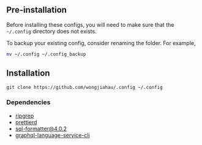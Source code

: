 ## Pre-installation

Before installing these configs, you will need to make sure that the `~/.config`
directory does not exists.

To backup your existing config, consider renaming the folder. For example,

```sh
mv ~/.config ~/.config_backup
```

## Installation

```
git clone https://github.com/wongjiahau/.config ~/.config
```

### Dependencies

- [ripgrep](https://github.com/BurntSushi/ripgrep)
- [prettierd](https://github.com/fsouza/prettierd)
- [sql-formatter@4.0.2](https://github.com/sql-formatter-org/sql-formatter/tree/v4.0.2)
- [graphql-language-service-cli](https://www.npmjs.com/package/graphql-language-service-cli)
